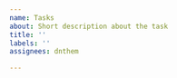 ```yaml
---
name: Tasks
about: Short description about the task
title: ''
labels: ''
assignees: dnthem

---
```




